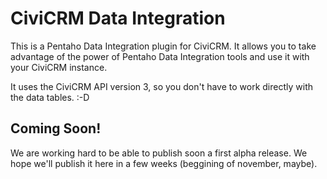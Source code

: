 CiviCRM Data Integration
========================

This is a Pentaho Data Integration plugin for CiviCRM. It allows you to take advantage
of the power of Pentaho Data Integration tools and use it with your CiviCRM instance.

It uses the CiviCRM API version 3, so you don't have to work directly with the data
tables. :-D

Coming Soon!
------------

We are working hard to be able to publish soon a first alpha release. We hope we'll
publish it here in a few weeks (beggining of november, maybe).
